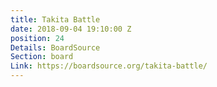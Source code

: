 ```yaml
---
title: Takita Battle
date: 2018-09-04 19:10:00 Z
position: 24
Details: BoardSource
Section: board
Link: https://boardsource.org/takita-battle/
---
```


